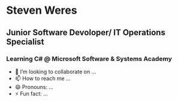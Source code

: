 # Steven Weres
## Junior Software Devoloper/ IT Operations Specialist
### Learning C# @ Microsoft Software & Systems Academy
- 💞️ I’m looking to collaborate on ...
- 📫 How to reach me ...
- 😄 Pronouns: ...
- ⚡ Fun fact: ...

<!---
sgweres/sgweres is a ✨ special ✨ repository because its `README.md` (this file) appears on your GitHub profile.
You can click the Preview link to take a look at your changes.
--->
